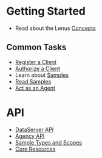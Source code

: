# Getting Started

* Read about the Lenus [Concepts](concepts.md)

## Common Tasks

* [Register a Client](register_client.md)
* [Authorize a Client](authorization.md)
* Learn about [Samples](samples.md)
* [Read Samples](reading_samples.md)
* [Act as an Agent](acting_as_agent.md)


# API

* [DataServer API](api/dataserver/index.md)
* [Agency API](api/agency/agency_api.md)
* [Sample Types and Scopes](api/sample_type_scope.md)
* [Core Resources](api/core_resources.md)